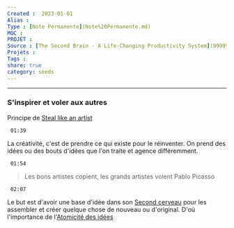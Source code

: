 ```yaml
---
Created :  2023-01-01
Alias :
Type : [Note Permanente](Note%20Permanente.md)
MOC : 
PROJET :
Source : [The Second Brain - A Life-Changing Productivity System](9999%20Inbox/Obsidian/The%20Second%20Brain%20-%20A%20Life-Changing%20Productivity%20System.md)
Projets :
Tags : 
share: true
category: seeds
---
```



***

### S'inspirer et voler aux autres

Principe de [Steal like an artist](../source/Steal%20like%20an%20artist.md)

```timestamp 
 01:39
 ```

La créativité, c'est de prendre ce qui existe pour le réinventer. On prend des idées ou des bouts d'idées que l'on traite et agence différemment.

```timestamp 
 01:54
 ```

> Les bons artistes copient, les grands artistes volent
> Pablo Picasso 

```timestamp 
 02:07
 ```

Le but est d'avoir une base d'idée dans son [Second cerveau](./Second%20cerveau.md) pour les assembler et créer quelque chose de nouveau ou d'original.
D'où l'importance de l'[Atomicité des idées](Atomicit%C3%A9%20des%20id%C3%A9es.md)
